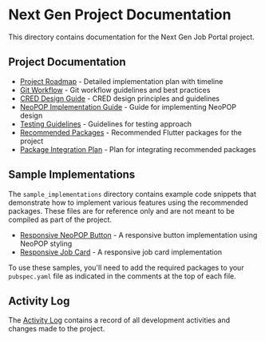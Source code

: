 # Next Gen Project Documentation

This directory contains documentation for the Next Gen Job Portal project.

## Project Documentation

- [Project Roadmap](project_roadmap.md) - Detailed implementation plan with timeline
- [Git Workflow](git_workflow.md) - Git workflow guidelines and best practices
- [CRED Design Guide](cred_design_guide.md) - CRED design principles and guidelines
- [NeoPOP Implementation Guide](neopop_implementation_guide.md) - Guide for implementing NeoPOP design
- [Testing Guidelines](testing_guidelines.md) - Guidelines for testing approach
- [Recommended Packages](recommended_packages.md) - Recommended Flutter packages for the project
- [Package Integration Plan](package_integration_plan.md) - Plan for integrating recommended packages

## Sample Implementations

The `sample_implementations` directory contains example code snippets that demonstrate how to implement various features using the recommended packages. These files are for reference only and are not meant to be compiled as part of the project.

- [Responsive NeoPOP Button](sample_implementations/responsive_neopop_button.dart) - A responsive button implementation using NeoPOP styling
- [Responsive Job Card](sample_implementations/responsive_job_card.dart) - A responsive job card implementation

To use these samples, you'll need to add the required packages to your `pubspec.yaml` file as indicated in the comments at the top of each file.

## Activity Log

The [Activity Log](activity_log.md) contains a record of all development activities and changes made to the project.

